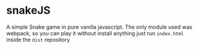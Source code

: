 # snakeJS

A simple Snake game in pure vanilla javascript. The only module used was webpack, so you can play it without install anything just run `index.html` inside the `dist` repository
